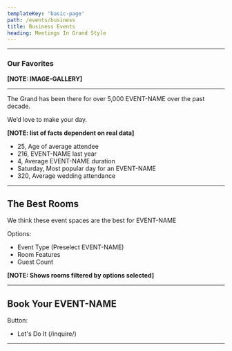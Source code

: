 ```yaml
---
templateKey: 'basic-page'
path: /events/business
title: Business Events
heading: Meetings In Grand Style
---
```

---

### Our Favorites
**[NOTE: IMAGE-GALLERY]**

---

The Grand has been there for over 5,000 EVENT-NAME over the past decade.

We’d love to make your day.

**[NOTE: list of facts dependent on real data]**
- 25, Age of average attendee
- 216, EVENT-NAME last year
- 4, Average EVENT-NAME duration
- Saturday, Most popular day for an EVENT-NAME
- 320, Average wedding attendance

---

## The Best Rooms
We think these event spaces are the best for EVENT-NAME

Options:
- Event Type (Preselect EVENT-NAME)
- Room Features
- Guest Count

**[NOTE: Shows rooms filtered by options selected]**

---

## Book Your EVENT-NAME

Button:
- Let's Do It (/inquire/)

---
